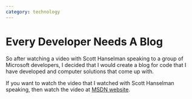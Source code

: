 ```yaml
---
category: technology
---
```

# Every Developer Needs A Blog

So after watching a video with Scott Hanselman speaking to a group of Microsoft developers, I decided that I would create a blog for code that I have developed and computer solutions that come up with. 

If you want to watch the video that I watched with Scott Hanselman speaking, then watch 
the video at <a href="http://channel9.msdn.com/posts/Glucose/Hanselminutes-on-9-Social-Networking-for-Developers-Part-1-Every-Developer-Needs-a-Blog/" target="_blank">MSDN website</a>.

